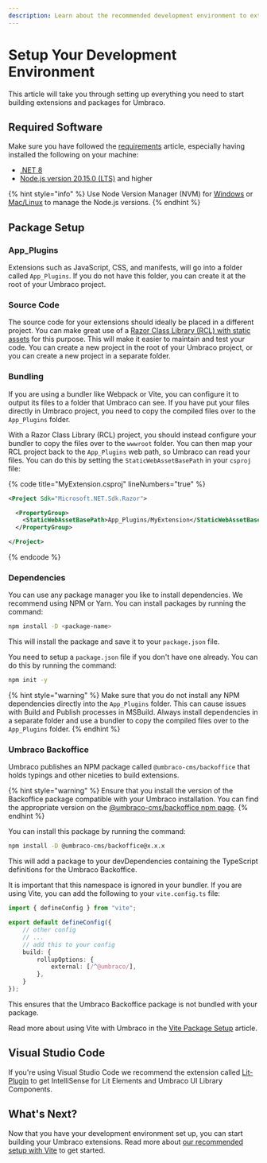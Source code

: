 ```yaml
---
description: Learn about the recommended development environment to extend Umbraco
---
```


# Setup Your Development Environment

This article will take you through setting up everything you need to start building extensions and packages for Umbraco.

## Required Software

Make sure you have followed the [requirements](../../fundamentals/setup/requirements.md) article, especially having installed the following on your machine:

* [.NET 8](https://dotnet.microsoft.com/en-us/download)
* [Node.js version 20.15.0 (LTS)](https://nodejs.org/en) and higher

{% hint style="info" %}
Use Node Version Manager (NVM) for [Windows](https://github.com/coreybutler/nvm-windows) or [Mac/Linux](https://github.com/nvm-sh/nvm) to manage the Node.js versions.
{% endhint %}

## Package Setup

### App_Plugins

Extensions such as JavaScript, CSS, and manifests, will go into a folder called `App_Plugins`. If you do not have this folder, you can create it at the root of your Umbraco project.

### Source Code

The source code for your extensions should ideally be placed in a different project. You can make great use of a [Razor Class Library (RCL) with static assets](https://learn.microsoft.com/en-us/aspnet/core/razor-pages/ui-class?view=aspnetcore-8.0\&tabs=visual-studio#create-an-rcl-with-static-assets) for this purpose. This will make it easier to maintain and test your code. You can create a new project in the root of your Umbraco project, or you can create a new project in a separate folder.

### Bundling

If you are using a bundler like Webpack or Vite, you can configure it to output its files to a folder that Umbraco can see. If you have put your files directly in Umbraco project, you need to copy the compiled files over to the `App_Plugins` folder.

With a Razor Class Library (RCL) project, you should instead configure your bundler to copy the files over to the `wwwroot` folder. You can then map your RCL project back to the `App_Plugins` web path, so Umbraco can read your files. You can do this by setting the `StaticWebAssetBasePath` in your `csproj` file:

{% code title="MyExtension.csproj" lineNumbers="true" %}
```xml
<Project Sdk="Microsoft.NET.Sdk.Razor">

  <PropertyGroup>
    <StaticWebAssetBasePath>App_Plugins/MyExtension</StaticWebAssetBasePath>
  </PropertyGroup>

</Project>
```
{% endcode %}

### Dependencies

You can use any package manager you like to install dependencies. We recommend using NPM or Yarn. You can install packages by running the command:

```bash
npm install -D <package-name>
```

This will install the package and save it to your `package.json` file.

You need to setup a `package.json` file if you don't have one already. You can do this by running the command:

```bash
npm init -y
```

{% hint style="warning" %}
Make sure that you do not install any NPM dependencies directly into the `App_Plugins` folder. This can cause issues with Build and Publish processes in MSBuild. Always install dependencies in a separate folder and use a bundler to copy the compiled files over to the `App_Plugins` folder.
{% endhint %}

### Umbraco Backoffice

Umbraco publishes an NPM package called `@umbraco-cms/backoffice` that holds typings and other niceties to build extensions.

{% hint style="warning" %}
Ensure that you install the version of the Backoffice package compatible with your Umbraco installation. You can find the appropriate version on the [@umbraco-cms/backoffice npm page](https://www.npmjs.com/package/@umbraco-cms/backoffice).
{% endhint %}

You can install this package by running the command:

```bash
npm install -D @umbraco-cms/backoffice@x.x.x
```

This will add a package to your devDependencies containing the TypeScript definitions for the Umbraco Backoffice.

It is important that this namespace is ignored in your bundler. If you are using Vite, you can add the following to your `vite.config.ts` file:

```ts
import { defineConfig } from "vite";

export default defineConfig({
    // other config
    // ...
    // add this to your config
    build: {
        rollupOptions: {
            external: [/^@umbraco/],
        },
    }
});
```

This ensures that the Umbraco Backoffice package is not bundled with your package.

Read more about using Vite with Umbraco in the [Vite Package Setup](vite-package-setup.md) article.

## Visual Studio Code

If you're using Visual Studio Code we recommend the extension called [Lit-Plugin](https://marketplace.visualstudio.com/items?itemName=runem.lit-plugin) to get IntelliSense for Lit Elements and Umbraco UI Library Components.

## What's Next?

Now that you have your development environment set up, you can start building your Umbraco extensions. Read more about [our recommended setup with Vite](vite-package-setup.md) to get started.
